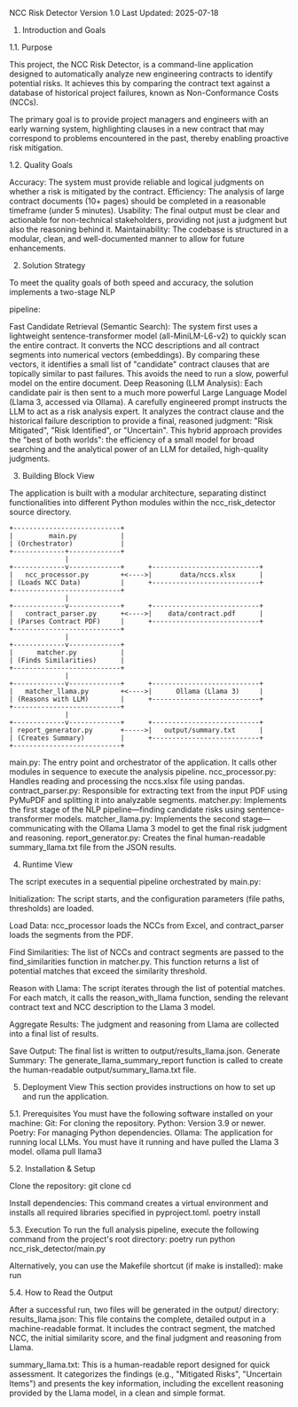 NCC Risk Detector
Version 1.0
Last Updated: 2025-07-18


1. Introduction and Goals

1.1. Purpose

This project, the NCC Risk Detector, is a command-line application designed to automatically analyze new engineering contracts to identify potential risks. It achieves this by comparing the contract text against a database of historical project failures, known as Non-Conformance Costs (NCCs).

The primary goal is to provide project managers and engineers with an early warning system, highlighting clauses in a new contract that may correspond to problems encountered in the past, thereby enabling proactive risk mitigation.

1.2. Quality Goals

Accuracy: The system must provide reliable and logical judgments on whether a risk is mitigated by the contract.
Efficiency: The analysis of large contract documents (10+ pages) should be completed in a reasonable timeframe (under 5 minutes).
Usability: The final output must be clear and actionable for non-technical stakeholders, providing not just a judgment but also the reasoning behind it.
Maintainability: The codebase is structured in a modular, clean, and well-documented manner to allow for future enhancements.

2. Solution Strategy

To meet the quality goals of both speed and accuracy, the solution implements a two-stage NLP 

pipeline:

Fast Candidate Retrieval (Semantic Search): The system first uses a lightweight sentence-transformer model (all-MiniLM-L6-v2) to quickly scan the entire contract. It converts the NCC descriptions and all contract segments into numerical vectors (embeddings). By comparing these vectors, it identifies a small list of "candidate" contract clauses that are topically similar to past failures. This avoids the need to run a slow, powerful model on the entire document.
Deep Reasoning (LLM Analysis): Each candidate pair is then sent to a much more powerful Large Language Model (Llama 3, accessed via Ollama). A carefully engineered prompt instructs the LLM to act as a risk analysis expert. It analyzes the contract clause and the historical failure description to provide a final, reasoned judgment: "Risk Mitigated", "Risk Identified", or "Uncertain".
This hybrid approach provides the "best of both worlds": the efficiency of a small model for broad searching and the analytical power of an LLM for detailed, high-quality judgments.

3. Building Block View

The application is built with a modular architecture, separating distinct functionalities into 
different Python modules within the ncc_risk_detector source directory.

```
+---------------------------+
|         main.py           |
| (Orchestrator)            |
+-------------+-------------+
              |
+-------------v-------------+      +---------------------------+
|   ncc_processor.py        +<---->|       data/nccs.xlsx      |
| (Loads NCC Data)          |      +---------------------------+
+---------------------------+
              |
+-------------v-------------+      +---------------------------+
|   contract_parser.py      +<---->|    data/contract.pdf      |
| (Parses Contract PDF)     |      +---------------------------+
+---------------------------+
              |
+-------------v-------------+
|      matcher.py           |
| (Finds Similarities)      |
+---------------------------+
              |
+-------------v-------------+      +---------------------------+
|   matcher_llama.py        +<---->|      Ollama (Llama 3)     |
| (Reasons with LLM)        |      +---------------------------+
+---------------------------+
              |
+-------------v-------------+      +---------------------------+
| report_generator.py       +----->|   output/summary.txt      |
| (Creates Summary)         |      +---------------------------+
+---------------------------+
```


main.py: The entry point and orchestrator of the application. It calls other modules in sequence to execute the analysis pipeline.
ncc_processor.py: Handles reading and processing the nccs.xlsx file using pandas.
contract_parser.py: Responsible for extracting text from the input PDF using PyMuPDF and splitting it into analyzable segments.
matcher.py: Implements the first stage of the NLP pipeline—finding candidate risks using sentence-transformer models.
matcher_llama.py: Implements the second stage—communicating with the Ollama Llama 3 model to get the final risk judgment and reasoning.
report_generator.py: Creates the final human-readable summary_llama.txt file from the JSON results.

4. Runtime View

The script executes in a sequential pipeline orchestrated by main.py:

Initialization: The script starts, and the configuration parameters (file paths, thresholds) are loaded.

Load Data: ncc_processor loads the NCCs from Excel, and contract_parser loads the segments from the PDF.

Find Similarities: The list of NCCs and contract segments are passed to the find_similarities function in matcher.py. This function returns a list of potential matches that exceed the similarity threshold.

Reason with Llama: The script iterates through the list of potential matches. For each match, it calls the reason_with_llama function, sending the relevant contract text and NCC description to the Llama 3 model.

Aggregate Results: The judgment and reasoning from Llama are collected into a final list of results.

Save Output: The final list is written to output/results_llama.json.
Generate Summary: The generate_llama_summary_report function is called to create the human-readable output/summary_llama.txt file.

5. Deployment View
This section provides instructions on how to set up and run the application.

5.1. Prerequisites
You must have the following software installed on your machine:
Git: For cloning the repository.
Python: Version 3.9 or newer.
Poetry: For managing Python dependencies.
Ollama: The application for running local LLMs. You must have it running and have pulled the Llama 3 model.
ollama pull llama3


5.2. Installation & Setup

Clone the repository:
git clone <your-repo-url>
cd <your-repo-name>

Install dependencies:
This command creates a virtual environment and installs all required libraries specified in pyproject.toml.
poetry install


5.3. Execution
To run the full analysis pipeline, execute the following command from the project's root directory:
poetry run python ncc_risk_detector/main.py


Alternatively, you can use the Makefile shortcut (if make is installed):
make run


5.4. How to Read the Output

After a successful run, two files will be generated in the output/ directory:
results_llama.json: This file contains the complete, detailed output in a machine-readable format. It includes the contract segment, the matched NCC, the initial similarity score, and the final judgment and reasoning from Llama.

summary_llama.txt: This is a human-readable report designed for quick assessment. It categorizes the findings (e.g., "Mitigated Risks", "Uncertain Items") and presents the key information, including the excellent reasoning provided by the Llama model, in a clean and simple format.
